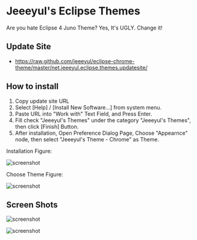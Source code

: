 # Jeeeyul's Eclipse Themes

Are you hate Eclipse 4 Juno Theme?
Yes, It's UGLY. Change it!

## Update Site
* https://raw.github.com/jeeeyul/eclipse-chrome-theme/master/net.jeeeyul.eclipse.themes.updatesite/

## How to install
1. Copy update site URL
2. Select [Help] / [Install New Software...] from system menu.
3. Paste URL into "Work with" Text Field, and Press Enter.
4. Fill check "Jeeeyul's Themes" under the category "Jeeeyul's Themes", then click [Finish] Button.
5. After installation, Open Preference Dialog Page, Choose "Appearnce" node, then select "Jeeeyul's Theme - Chrome" as Theme.

Installation Figure:

![screenshot](https://github.com/jeeeyul/eclipse-chrome-theme/raw/master/net.jeeeyul.eclipse.themes.build/web-resource/how-to-1.png)

Choose Theme Figure:

![screenshot](https://github.com/jeeeyul/eclipse-chrome-theme/raw/master/net.jeeeyul.eclipse.themes.build/web-resource/how-to-2.png)

## Screen Shots
![screenshot](https://github.com/jeeeyul/eclipse-chrome-theme/raw/master/net.jeeeyul.eclipse.themes.build/web-resource/chrome-theme-1.png)

![screenshot](https://github.com/jeeeyul/eclipse-chrome-theme/raw/master/net.jeeeyul.eclipse.themes.build/web-resource/chrome-theme-2.png)


